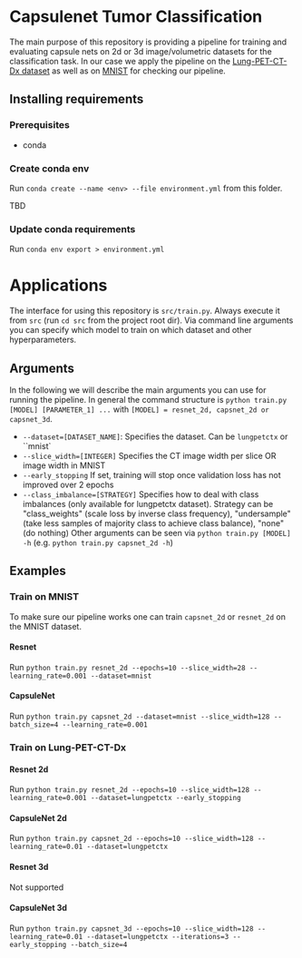 # Capsulenet Tumor Classification
The main purpose of this repository is providing a pipeline for training and evaluating capsule nets on 2d or 3d image/volumetric datasets for the classification task. 
In our case we apply the pipeline on the [Lung-PET-CT-Dx dataset](https://wiki.cancerimagingarchive.net/pages/viewpage.action?pageId=70224216) as well as on [MNIST](http://yann.lecun.com/exdb/mnist/) for checking our pipeline.

## Installing requirements
### Prerequisites
- conda 
### Create conda env
Run `conda create --name <env> --file environment.yml` from this folder.

TBD
### Update conda requirements
Run `conda env export > environment.yml`

# Applications
The interface for using this repository is `src/train.py`. Always execute it from `src` (run `cd src` from the project root dir).
Via command line arguments you can specify which model to train on which dataset and other hyperparameters.
## Arguments
In the following we will describe the main arguments you can use for running the pipeline. 
In general the command structure is `python train.py [MODEL] [PARAMETER_1] ...` with `[MODEL] = resnet_2d, capsnet_2d or capsnet_3d`.
- `--dataset=[DATASET_NAME]`: Specifies the dataset. Can be `lungpetctx` or ``mnist`
- `--slice_width=[INTEGER]` Specifies the CT image width per slice OR image width in MNIST
- `--early_stopping` If set, training will stop once validation loss has not improved over 2 epochs
- `--class_imbalance=[STRATEGY]` Specifies how to deal with class imbalances (only available for lungpetctx dataset). Strategy can be "class_weights" (scale loss by inverse class frequency), "undersample" (take less samples of majority class to achieve class balance), "none" (do nothing)
Other arguments can be seen via `python train.py [MODEL] -h` (e.g. `python train.py capsnet_2d -h`)
## Examples
### Train on MNIST
To make sure our pipeline works one can train `capsnet_2d` or `resnet_2d` on the MNIST dataset.
#### Resnet
Run `python train.py resnet_2d --epochs=10 --slice_width=28 --learning_rate=0.001 --dataset=mnist`
#### CapsuleNet
Run `python train.py capsnet_2d --dataset=mnist --slice_width=128 --batch_size=4 --learning_rate=0.001`
### Train on Lung-PET-CT-Dx
#### Resnet 2d
Run `python train.py resnet_2d --epochs=10 --slice_width=128 --learning_rate=0.001 --dataset=lungpetctx --early_stopping`
#### CapsuleNet 2d
Run `python train.py capsnet_2d --epochs=10 --slice_width=128 --learning_rate=0.01 --dataset=lungpetctx`
#### Resnet 3d
Not supported
#### CapsuleNet 3d
Run `python train.py capsnet_3d --epochs=10 --slice_width=128 --learning_rate=0.01 --dataset=lungpetctx --iterations=3 --early_stopping --batch_size=4`
